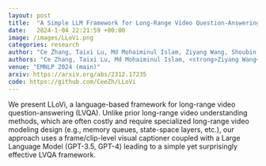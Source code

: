 ```yaml
---
layout: post
title:  "A Simple LLM Framework for Long-Range Video Question-Answering"
date:   2024-1-04 22:21:59 +00:00
image: /images/LLoVi.png
categories: research
author: "Ce Zhang, Taixi Lu, Md Mohaiminul Islam, Ziyang Wang, Shoubin Yu, Mohit Bansal, Gedas Bertasius"
authors: "Ce Zhang, Taixi Lu, Md Mohaiminul Islam, <strong>Ziyang Wang</strong>, Shoubin Yu, Mohit Bansal, Gedas Bertasius"
venue: "EMNLP 2024 (main)"
arxiv: https://arxiv.org/abs/2312.17235
code: https://github.com/CeeZh/LLoVi
---
```

We present LLoVi, a language-based framework for long-range video question-answering (LVQA). Unlike prior long-range video understanding methods, which are often costly and require specialized long-range video modeling design (e.g., memory queues, state-space layers, etc.), our approach uses a frame/clip-level visual captioner coupled with a Large Language Model (GPT-3.5, GPT-4) leading to a simple yet surprisingly effective LVQA framework.
